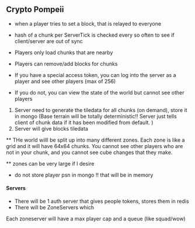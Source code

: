 ## Crypto Pompeii 
 
* when a player tries to set a block, that is relayed to everyone 
* hash of a chunk per ServerTick is checked every so often to see if client/server are out of sync 


* Players only load chunks that are nearby 
* Players can remove/add blocks for chunks 



* If you have a special access token, you can log into the server as a player and see other players (max of 256) 

* If you do not, you can view the state of the world but cannot see other players 






1. Server need to generate the tiledata for all chunks (on demand), store it in mongo   (Base terrain will be totally deterministic!! Server just tells client of chunk data if it has been modified from default.  )
2. Server will give blocks tiledata 



** THe world willl be split up into many different zones.  Each zone is like a grid and it will have 64x64 chunks.  You cannot see other players who are not in your chunk, and you cannot see cube changes that they make.   

** zones can be very large if I desire 

* do not store player psn in mongo !! that will be in memory 


#### Servers 
- There will be 1 auth server that gives people tokens, stores them in redis
- There will be ZoneServers which 

Each zoneserver will have a max player cap and a queue (like squad/wow) 